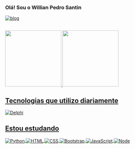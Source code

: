 ### Olá! Sou o Willian Pedro Santin

[![blog](https://img.shields.io/badge/LinkedIn-0077B5?style=for-the-badge&logo=linkedin&logoColor=white)](https://www.linkedin.com/in/willian-pedro-santin-348734214/)

<div><br>
<a href="https://github.com/Santinwill">
<img height="180em" src="https://github-readme-stats.vercel.app/api?username=Santinwill&show_icons=true&theme=dracula&include_all_commits=true&count_private=true"/>
<img height="180em" src="https://github-readme-stats.vercel.app/api/top-langs/?username=Santinwill&layout=compact&langs_count=7&theme=dracula"/>
</div>

## Tecnologias que utilizo diariamente
<div>
  <img align="center" src="https://img.shields.io/badge/Delphi_RAD_Studio-B22222?style=for-the-badge&logo=delphi&logoColor=white" alt="Delphi"/>
</div>


## Estou estudando
<div>
  <img align="center" src="https://img.shields.io/badge/Python-3776AB?style=for-the-badge&logo=python&logoColor=ffd343" alt="Python"/>
  <img align="center" src="https://img.shields.io/badge/HTML5-E34F26?style=for-the-badge&logo=html5&logoColor=white" alt="HTML"/>
  <img align="center" src="https://img.shields.io/badge/CSS3-1572B6?style=for-the-badge&logo=css3&logoColor=white" alt="CSS"/>
  <img align="center" src="https://img.shields.io/badge/Bootstrap-563D7C?style=for-the-badge&logo=bootstrap&logoColor=white" alt="Bootstrap"/>
  <img align="center" src="https://img.shields.io/badge/JavaScript-F7DF1E?style=for-the-badge&logo=javascript&logoColor=black" alt="JavaScript"/>
  <img align="center" src="https://img.shields.io/badge/Node.js-43853D?style=for-the-badge&logo=node.js&logoColor=white" alt="Node"/>
</div>


	
